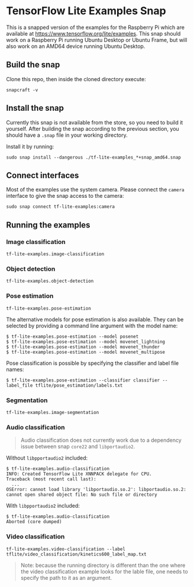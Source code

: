 # TensorFlow Lite Examples Snap

This is a snapped version of the examples for the Raspberry Pi which are available at https://www.tensorflow.org/lite/examples. This snap should work on a Raspberry Pi running Ubuntu Desktop or Ubuntu Frame, but will also work on an AMD64 device running Ubuntu Desktop.

## Build the snap

Clone this repo, then inside the cloned directory execute:

```
snapcraft -v
```

## Install the snap

Currently this snap is not available from the store, so you need to build it yourself. After building the snap according to the previous section, you should have a `.snap` file in your working directory. 

Install it by running:
```
sudo snap install --dangerous ./tf-lite-examples_*+snap_amd64.snap
```

## Connect interfaces

Most of the examples use the system camera. Please connect the `camera` interface to give the snap access to the camera:

```
sudo snap connect tf-lite-examples:camera
```

## Running the examples

### Image classification

```
tf-lite-examples.image-classification
```

### Object detection

```
tf-lite-examples.object-detection
```

### Pose estimation

```
tf-lite-examples.pose-estimation
```

The alternative models for pose estimation is also available. They can be selected by providing a command line argument with the model name:
```
$ tf-lite-examples.pose-estimation --model posenet
$ tf-lite-examples.pose-estimation --model movenet_lightning
$ tf-lite-examples.pose-estimation --model movenet_thunder
$ tf-lite-examples.pose-estimation --model movenet_multipose
```

Pose classification is possible by specifying the classifier and label file names:
```
$ tf-lite-examples.pose-estimation --classifier classifier --label_file tflite/pose_estimation/labels.txt
```

### Segmentation

```
tf-lite-examples.image-segmentation
```

### Audio classification

> Audio classification does not currently work due to a dependency issue between snap `core22` and `libportaudio2`.

Without `libpportaudio2` included:
```
$ tf-lite-examples.audio-classification 
INFO: Created TensorFlow Lite XNNPACK delegate for CPU.
Traceback (most recent call last):
  ...
OSError: cannot load library 'libportaudio.so.2': libportaudio.so.2: cannot open shared object file: No such file or directory
```

With `libpportaudio2` included:
```
$ tf-lite-examples.audio-classification
Aborted (core dumped)
```

### Video classification

```
tf-lite-examples.video-classification --label tflite/video_classification/kinetics600_label_map.txt
```

> Note: because the running directory is different than the one where the video classification example looks for the lable file, one needs to specify the path to it as an argument.
